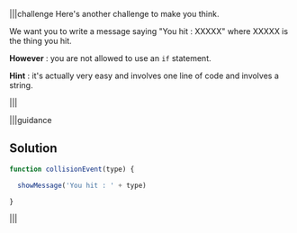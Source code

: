 |||challenge
Here's another challenge to make you think.

We want you to write a message saying "You hit : XXXXX" where XXXXX is the thing you hit.

**However** : you are not allowed to use an `if` statement. 

**Hint** : it's actually very easy and involves one line of code and involves a string.

|||


|||guidance
## Solution

```javascript
function collisionEvent(type) {

  showMessage('You hit : ' + type)

}
```
|||